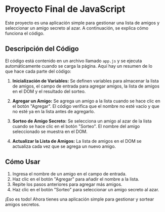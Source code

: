 # Proyecto Final de JavaScript

Este proyecto es una aplicación simple para gestionar una lista de amigos y seleccionar un amigo secreto al azar. A continuación, se explica cómo funciona el código.

## Descripción del Código

El código está contenido en un archivo llamado `app.js` y se ejecuta automáticamente cuando se carga la página. Aquí hay un resumen de lo que hace cada parte del código:

1. **Inicialización de Variables:**
   Se definen variables para almacenar la lista de amigos, el campo de entrada para agregar amigos, la lista de amigos en el DOM y el resultado del sorteo.

2. **Agregar un Amigo:**
   Se agrega un amigo a la lista cuando se hace clic en el botón "Agregar". El código verifica que el nombre no esté vacío y que no esté ya en la lista antes de agregarlo.

3. **Sorteo de Amigo Secreto:**
   Se selecciona un amigo al azar de la lista cuando se hace clic en el botón "Sorteo". El nombre del amigo seleccionado se muestra en el DOM.

4. **Actualizar la Lista de Amigos:**
   La lista de amigos en el DOM se actualiza cada vez que se agrega un nuevo amigo.

## Cómo Usar

1. Ingresa el nombre de un amigo en el campo de entrada.
2. Haz clic en el botón "Agregar" para añadir el nombre a la lista.
3. Repite los pasos anteriores para agregar más amigos.
4. Haz clic en el botón "Sorteo" para seleccionar un amigo secreto al azar.

¡Eso es todo! Ahora tienes una aplicación simple para gestionar y sortear amigos secretos.
